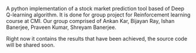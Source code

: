 A python implementation of a stock market prediction tool based of Deep Q-learning algorithm. It is done for group project for Reinforcement learning course at CMI. Our group comprised of Ankan Kar, Bijayan Ray, Ishan Banerjee, Praveen Kumar, Shreyam Banerjee. 

Right now it contains the results that have been achieved, the source code will be shared soon. 
